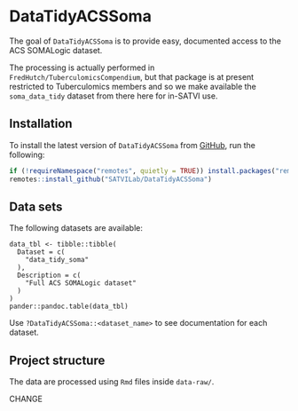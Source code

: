 # DataTidyACSSoma

The goal of `DataTidyACSSoma` is to provide easy, documented access to the ACS SOMALogic dataset.

The processing is actually performed in `FredHutch/TuberculomicsCompendium`, but that package is at present restricted to Tuberculomics members and so we make available the `soma_data_tidy` dataset from there here for in-SATVI use.

## Installation

To install the latest version of `DataTidyACSSoma` from [GitHub](https://github.com/), run the following:

``` r
if (!requireNamespace("remotes", quietly = TRUE)) install.packages("remotes")
remotes::install_github("SATVILab/DataTidyACSSoma")
```

## Data sets

The following datasets are available:
```{r , results = "asis", echo = FALSE}
data_tbl <- tibble::tibble(
  Dataset = c(
    "data_tidy_soma"
  ),
  Description = c(
    "Full ACS SOMALogic dataset"
  )
)
pander::pandoc.table(data_tbl)
```

Use `?DataTidyACSSoma::<dataset_name>` to see documentation for each dataset.

## Project structure

The data are processed using `Rmd` files inside `data-raw/`.

CHANGE